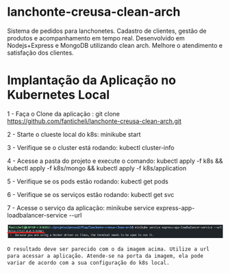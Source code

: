 # lanchonte-creusa-clean-arch
Sistema de pedidos para lanchonetes. Cadastro de clientes, gestão de produtos e acompanhamento em tempo real. Desenvolvido em Nodejs+Express e MongoDB utilizando clean arch. Melhore o atendimento e satisfação dos clientes.

# Implantação da Aplicação no Kubernetes Local

1 - Faça o Clone da aplicação : git clone https://github.com/fanticheli/lanchonte-creusa-clean-arch.git

2 - Starte o clueste local do k8s: minikube start

3 - Verifique se o cluster está rodando: kubectl cluster-info

4 - Acesse a pasta do projeto e execute o comando: kubectl apply -f k8s && kubectl apply -f k8s/mongo && kubectl apply -f k8s/application

5 - Verifique se os pods estão rodando: kubectl get pods

6 - Verifique se os serviços estão rodando: kubectl get svc

7 - Acesse o serviço da aplicação: minikube service express-app-loadbalancer-service --url

![Alt text](image.png)

    O resultado deve ser parecido com o da imagem acima. Utilize a url para acessar a aplicação. Atende-se na porta da imagem, ela pode variar de acordo com a sua configuração do k8s local.
